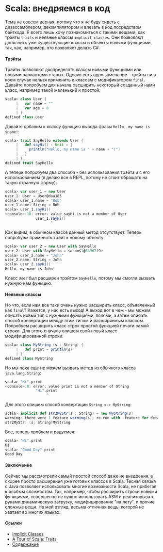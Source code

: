Scala: внедряемся в код
======

Тема не совсем верная, потому что я не буду сидеть с дизассамблером, декомпилятором и влезать в код посредством байткода. Я всего лишь хочу познакомиться с такими вещами, как трэйты `traits` и неявные классы `implicit classes`. Они позволяют дополнить уже существующие классы и объекты новыми функциями, так, как, например, это позволяет делать C#.

#### Трэйты

Трэйты позволяют доопределять классы новыми функциями или новыми вариантами старых. Однако есть одно замечание - трэйты ни в коем случае нельзя применить к классам с модификатором `final`. Давайте попробуем для начала расширить некоторый созданный нами класс, например такой маленький и простой:
```scala
scala> class User {
     |   var name = ""
     |   var age = 0
     | }
defined class User
```
Давайте добавим к классу функцию вывода фразы `Hello, my name is $name!`:
```scala
scala> trait SayHello extends User {
     |   def sayHi() : Unit = {
     |     println("Hello, my name is " + name + "!")
     |   }
     | }
defined trait SayHello
```
А теперь попробуем два способа - без использования трэйта и с его использованием (я делаю все в REPL, потому не стоит обращать на такую странную форму):
```scala
scala> var user_1 = new User
user_1: User = User@daa183
scala> user_1.name = "Bob"
user_1.name: String = Bob
scala> user_1.sayHi()
<console>:10: error: value sayHi is not a member of User
              user_1.sayHi()
                     ^
```
Как видим, в обычном классе данный метод отсутствует. Теперь попробуем применить трэйт к новому объекту:
```scala
scala> var user_2 = new User with SayHello
user_2: User with SayHello = $anon$1@64967f9e
scala> user_2.name = "John"
user_2.name: String = John
scala> user_2.sayHi()
Hello, my name is John!
```
Класс `User` был расширен трэйтом `SayHello`, потому мы смогли вызвать нужную нам функцию.

#### Неявные классы

Но что, если нам все таки очень нужно расширить класс, объявленный как `final`? Кажется, у нас есть выход! А выход вот в чем - мы можем описать новый тип с нужными функциями, полями, а затем описать способ конвертации между этим типом и расширяемым классом.
Попробуем расширить класс строк простой функцией печати самой строки. Для этого сначала опишем свой новый класс модифицированной строки:
```scala
scala> class MyString (s : String) {
     |   def print = println(s)
     | }
defined class MyString
```
Но мы пока еще не можем вызвать метод из обычного класса `java.lang.String`:
```scala
scala> "Hi".print
<console>:8: error: value print is not a member of String
              "Hi".print
                   ^
```
Для этого опишем способ конвертации `String <-> MyString`:
```scala
scala> implicit def str2MyStr(s : String) = new MyString(s)
warning: there were 1 feature warning(s); re-run with -feature for details
str2MyStr: (s: String)MyString
```
Все, теперь пробуем и радуемся:
```scala
scala> "Hi".print
Hi
scala> "Good Day".print
Good Day
```

#### Заключение 

Сейчас мы рассмотрели самый простой способ даже не внедрения, а скорее просто расширения уже готовых классов в Scala. Тесная связка с Java позволяет использовать многие возможности Scala, не прибегая к особым сложностям. Так, например, чтобы расширить строки новыми функциями, совершенно не нужно использовать ASM и реализовывать руками динамическую загрузку, модифицирование "на лету", и прочие сложные вещи. На мой взгляд, весьма отличная вещь, которой не хватает во многих языках.

#### Ссылки
* [Implicit Classes](http://docs.scala-lang.org/overviews/core/implicit-classes.html)
* [A Tour of Scala: Traits](http://docs.scala-lang.org/overviews/core/implicit-classes.html)
* [Содержание](README.md)
